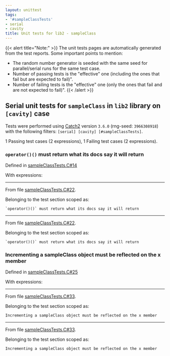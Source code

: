 ```yaml
---
layout: unittest
tags:
- '#sampleClassTests'
- serial
- cavity
title: Unit tests for lib2 - sampleClass
---
```


{{< alert title="Note:" >}}
The unit tests pages are automatically generated from the test reports. Some important points to mention:
- The random number generator is seeded with the same seed for parallel/serial runs for the same test case.
- Number of passing tests is the "effective" one (including the ones that fail but are expected to fail)".
- Number of failing tests is the "effective" one (only the ones that fail and are not expected to fail)".
{{< /alert >}}

## Serial unit tests for `sampleClass` in `lib2` library on `[cavity]` case

Tests were performed using [Catch2](https://github.com/catchorg/Catch2) version `3.6.0` (rng-seed: `3966308918`) with the following filters: `[serial] [cavity] [#sampleClassTests]`.

<i class="fa-sharp fa-solid fa-check -text-primary"></i> <span class="-text-primary">1 Passing</span> test cases  (<span class="-text-primary">2</span> expressions), <i class="fa-sharp fa-solid fa-circle-exclamation -text-warning"></i> <span class="-text-warning">1 Failing</span> test cases  (<span class="-text-warning">2</span> expressions).

### `operator()()` must return what its docs say it will return

Defined in [sampleClassTests.C#14](https://github.com/FoamScience/OpenFOAMDocsWebpages/blob/main/tests/lib2/sampleClassTests.C#L14)

With expressions:


---

<i class='fa-sharp fa-solid fa-circle-exclamation -text-warning'></i> From file [sampleClassTests.C#22](https://github.com/FoamScience/OpenFOAMDocsWebpages/blob/main/tests/lib2/sampleClassTests.C#L22).

Belonging to the test section scoped as:

```
`operator()()` must return what its docs say it will return
```


---

<i class='fa-sharp fa-solid fa-circle-exclamation -text-warning'></i> From file [sampleClassTests.C#22](https://github.com/FoamScience/OpenFOAMDocsWebpages/blob/main/tests/lib2/sampleClassTests.C#L22).

Belonging to the test section scoped as:

```
`operator()()` must return what its docs say it will return
```

### Incrementing a sampleClass object must be reflected on the x member

Defined in [sampleClassTests.C#25](https://github.com/FoamScience/OpenFOAMDocsWebpages/blob/main/tests/lib2/sampleClassTests.C#L25)

With expressions:


---

<i class='fa-sharp fa-solid fa-check -text-primary'></i> From file [sampleClassTests.C#33](https://github.com/FoamScience/OpenFOAMDocsWebpages/blob/main/tests/lib2/sampleClassTests.C#L33).

Belonging to the test section scoped as:

```
Incrementing a sampleClass object must be reflected on the x member
```


---

<i class='fa-sharp fa-solid fa-check -text-primary'></i> From file [sampleClassTests.C#33](https://github.com/FoamScience/OpenFOAMDocsWebpages/blob/main/tests/lib2/sampleClassTests.C#L33).

Belonging to the test section scoped as:

```
Incrementing a sampleClass object must be reflected on the x member
```